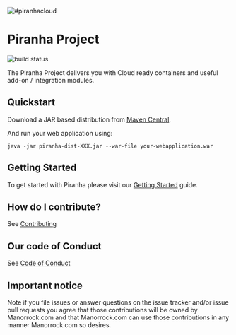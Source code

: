 ![#piranhacloud](piranha_cloud.svg)

# Piranha Project

![build status](https://github.com/piranhacloud/piranha/workflows/build/badge.svg)

The Piranha Project delivers you with Cloud ready containers and useful add-on / 
integration modules.

## Quickstart

Download a JAR based distribution from <a href="https://repo1.maven.org/maven2/cloud/piranha/dist/">Maven Central</a>.

And run your web application using:

```
java -jar piranha-dist-XXX.jar --war-file your-webapplication.war
```

## Getting Started

To get started with Piranha please visit our 
[Getting Started](https://piranha.cloud/getting-started/) guide.

## How do I contribute?

See [Contributing](CONTRIBUTING.md)

## Our code of Conduct

See [Code of Conduct](CODE_OF_CONDUCT.md)

## Important notice

Note if you file issues or answer questions on the issue tracker and/or issue 
pull requests you agree that those contributions will be owned by Manorrock.com
and that Manorrock.com can use those contributions in any manner Manorrock.com
so desires.
